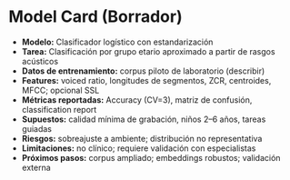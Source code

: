 # Model Card (Borrador)

- **Modelo:** Clasificador logístico con estandarización
- **Tarea:** Clasificación por grupo etario aproximado a partir de rasgos acústicos
- **Datos de entrenamiento:** corpus piloto de laboratorio (describir)
- **Features:** voiced ratio, longitudes de segmentos, ZCR, centroides, MFCC; opcional SSL
- **Métricas reportadas:** Accuracy (CV=3), matriz de confusión, classification report
- **Supuestos:** calidad mínima de grabación, niños 2–6 años, tareas guiadas
- **Riesgos:** sobreajuste a ambiente; distribución no representativa
- **Limitaciones:** no clínico; requiere validación con especialistas
- **Próximos pasos:** corpus ampliado; embeddings robustos; validación externa
